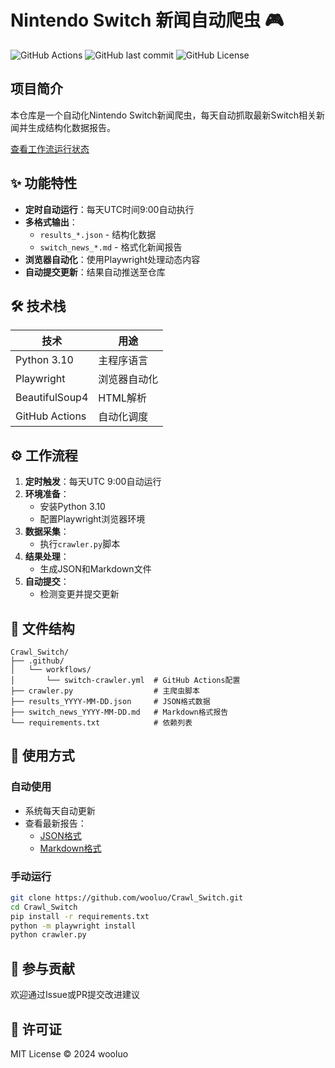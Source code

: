 # Nintendo Switch 新闻自动爬虫 🎮

![GitHub Actions](https://img.shields.io/github/actions/workflow/status/wooluo/Crawl_Switch/switch-crawler.yml?label=自动更新)
![GitHub last commit](https://img.shields.io/github/last-commit/wooluo/Crawl_Switch?label=最后更新)
![GitHub License](https://img.shields.io/github/license/wooluo/Crawl_Switch)

## 项目简介

本仓库是一个自动化Nintendo Switch新闻爬虫，每天自动抓取最新Switch相关新闻并生成结构化数据报告。

[查看工作流运行状态](https://github.com/wooluo/Crawl_Switch/actions/workflows/switch-crawler.yml)

## ✨ 功能特性

- **定时自动运行**：每天UTC时间9:00自动执行
- **多格式输出**：
  - `results_*.json` - 结构化数据
  - `switch_news_*.md` - 格式化新闻报告
- **浏览器自动化**：使用Playwright处理动态内容
- **自动提交更新**：结果自动推送至仓库

## 🛠 技术栈

| 技术 | 用途 |
|------|------|
| Python 3.10 | 主程序语言 |
| Playwright | 浏览器自动化 |
| BeautifulSoup4 | HTML解析 |
| GitHub Actions | 自动化调度 |

## ⚙️ 工作流程

1. **定时触发**：每天UTC 9:00自动运行
2. **环境准备**：
   - 安装Python 3.10
   - 配置Playwright浏览器环境
3. **数据采集**：
   - 执行`crawler.py`脚本
4. **结果处理**：
   - 生成JSON和Markdown文件
5. **自动提交**：
   - 检测变更并提交更新

## 📂 文件结构

```
Crawl_Switch/
├── .github/
│   └── workflows/
│       └── switch-crawler.yml  # GitHub Actions配置
├── crawler.py                  # 主爬虫脚本
├── results_YYYY-MM-DD.json     # JSON格式数据
├── switch_news_YYYY-MM-DD.md   # Markdown格式报告
└── requirements.txt            # 依赖列表
```

## 🚀 使用方式

### 自动使用
- 系统每天自动更新
- 查看最新报告：
  - [JSON格式](./results_latest.json)
  - [Markdown格式](./switch_news_latest.md)

### 手动运行
```bash
git clone https://github.com/wooluo/Crawl_Switch.git
cd Crawl_Switch
pip install -r requirements.txt
python -m playwright install
python crawler.py
```

## 🤝 参与贡献
欢迎通过Issue或PR提交改进建议

## 📜 许可证
MIT License © 2024 wooluo
